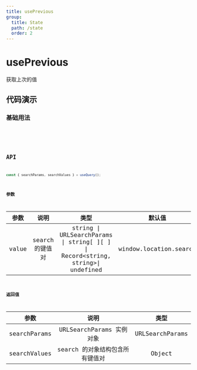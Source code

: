 ```yaml
---
title: usePrevious
group:
  title: State
  path: /state
  order: 2
---
```


# usePrevious

获取上次的值

## 代码演示

### 基础用法

<code  hideActions='["CSB", "EXTERNAL"]' title="不传参数" src="./demo/demo1.tsx" />

<code  hideActions='["CSB", "EXTERNAL"]' title="参数为字符串" src="./demo/demo2.tsx" />

## API

```javascript
const { searchParams, searchValues } = useQuery();
```

### 参数

| 参数  |      说明       |                                      类型                                       |         默认值         |
| :---: | :-------------: | :-----------------------------------------------------------------------------: | :--------------------: |
| value | search 的键值对 | string \| URLSearchParams \| string[ ][ ] \| Record<string, string>\| undefined | window.location.search |

### 返回值

|     参数     |              说明               |      类型       |
| :----------: | :-----------------------------: | :-------------: |
| searchParams |    URLSearchParams 实例对象     | URLSearchParams |
| searchValues | search 的对象结构包含所有键值对 |     Object      |

